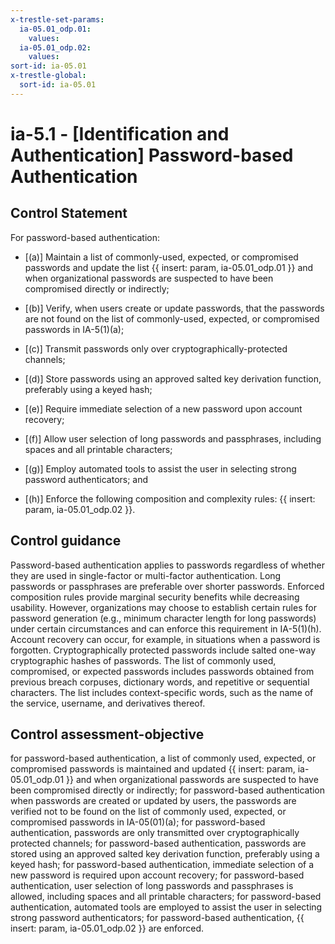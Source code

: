 ```yaml
---
x-trestle-set-params:
  ia-05.01_odp.01:
    values:
  ia-05.01_odp.02:
    values:
sort-id: ia-05.01
x-trestle-global:
  sort-id: ia-05.01
---
```


# ia-5.1 - \[Identification and Authentication\] Password-based Authentication

## Control Statement

For password-based authentication:

- \[(a)\] Maintain a list of commonly-used, expected, or compromised passwords and update the list {{ insert: param, ia-05.01_odp.01 }} and when organizational passwords are suspected to have been compromised directly or indirectly;

- \[(b)\] Verify, when users create or update passwords, that the passwords are not found on the list of commonly-used, expected, or compromised passwords in IA-5(1)(a);

- \[(c)\] Transmit passwords only over cryptographically-protected channels;

- \[(d)\] Store passwords using an approved salted key derivation function, preferably using a keyed hash;

- \[(e)\] Require immediate selection of a new password upon account recovery;

- \[(f)\] Allow user selection of long passwords and passphrases, including spaces and all printable characters;

- \[(g)\] Employ automated tools to assist the user in selecting strong password authenticators; and

- \[(h)\] Enforce the following composition and complexity rules: {{ insert: param, ia-05.01_odp.02 }}.

## Control guidance

Password-based authentication applies to passwords regardless of whether they are used in single-factor or multi-factor authentication. Long passwords or passphrases are preferable over shorter passwords. Enforced composition rules provide marginal security benefits while decreasing usability. However, organizations may choose to establish certain rules for password generation (e.g., minimum character length for long passwords) under certain circumstances and can enforce this requirement in IA-5(1)(h). Account recovery can occur, for example, in situations when a password is forgotten. Cryptographically protected passwords include salted one-way cryptographic hashes of passwords. The list of commonly used, compromised, or expected passwords includes passwords obtained from previous breach corpuses, dictionary words, and repetitive or sequential characters. The list includes context-specific words, such as the name of the service, username, and derivatives thereof.

## Control assessment-objective

for password-based authentication, a list of commonly used, expected, or compromised passwords is maintained and updated {{ insert: param, ia-05.01_odp.01 }} and when organizational passwords are suspected to have been compromised directly or indirectly;
for password-based authentication when passwords are created or updated by users, the passwords are verified not to be found on the list of commonly used, expected, or compromised passwords in IA-05(01)(a);
for password-based authentication, passwords are only transmitted over cryptographically protected channels;
for password-based authentication, passwords are stored using an approved salted key derivation function, preferably using a keyed hash;
for password-based authentication, immediate selection of a new password is required upon account recovery;
for password-based authentication, user selection of long passwords and passphrases is allowed, including spaces and all printable characters;
for password-based authentication, automated tools are employed to assist the user in selecting strong password authenticators;
for password-based authentication, {{ insert: param, ia-05.01_odp.02 }} are enforced.
